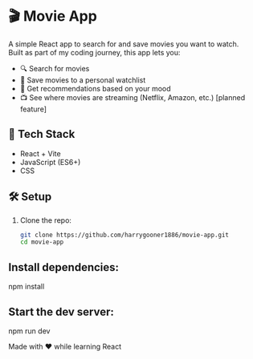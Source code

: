 # 🎬 Movie App

A simple React app to search for and save movies you want to watch.  
Built as part of my coding journey, this app lets you:

- 🔍 Search for movies
- 📌 Save movies to a personal watchlist
- 🍿 Get recommendations based on your mood
- 📺 See where movies are streaming (Netflix, Amazon, etc.) [planned feature]

## 🚀 Tech Stack
- React + Vite
- JavaScript (ES6+)
- CSS

## 🛠️ Setup
1. Clone the repo:
   ```bash
   git clone https://github.com/harrygooner1886/movie-app.git
   cd movie-app
   
## Install dependencies:
npm install

## Start the dev server:
npm run dev

Made with ❤️ while learning React
